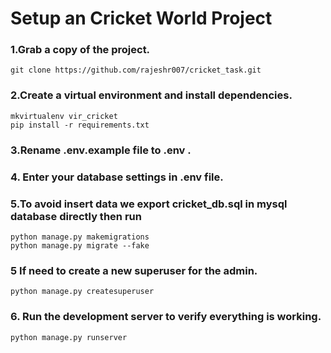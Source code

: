 # Setup an Cricket World Project


### 1.Grab a copy of the project.

```
git clone https://github.com/rajeshr007/cricket_task.git
```

### 2.Create a virtual environment and install dependencies.

```
mkvirtualenv vir_cricket
pip install -r requirements.txt
```

### 3.Rename .env.example file to .env .

### 4. Enter your database settings in .env file.
 
### 5.To avoid insert data we export cricket_db.sql in mysql database directly then run

```
python manage.py makemigrations
python manage.py migrate --fake
```

### 5 If need to create a new superuser for the admin.

```
python manage.py createsuperuser
```
### 6. Run the development server to verify everything is working.

```
python manage.py runserver
```

